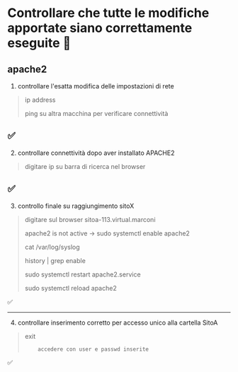 # Controllare che tutte le modifiche apportate siano correttamente eseguite :rocket:
## apache2

1. controllare l'esatta modifica delle impostazioni di rete
>ip address
>
>ping su altra macchina per verificare connettività
>
:white_check_mark: <br>
--------------------------------------------------------------

2. controllare connettività dopo aver installato APACHE2
>digitare ip su barra di ricerca nel browser
>
:white_check_mark: <br>
--------------------------------------------------------------

3. controllo finale su raggiungimento sitoX
>digitare sul browser sitoa-113.virtual.marconi
>
>apache2 is not active -> sudo systemctl enable apache2
>
>cat /var/log/syslog
>
>history | grep enable
>
>sudo systemctl restart apache2.service
>
>sudo systemctl reload apache2
>
:white_check_mark: <br>

--------------------------------------------------------------

4. controllare inserimento corretto per accesso unico alla cartella SitoA
>exit
>
>         accedere con user e passwd inserite
>
:white_check_mark: <br>
